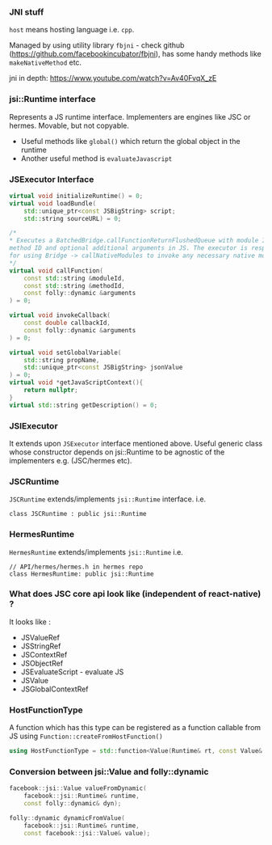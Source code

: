 ### JNI stuff

`host` means hosting language i.e. `cpp`.

Managed by using utility library `fbjni` - check github (https://github.com/facebookincubator/fbjni), 
has some handy methods like `makeNativeMethod` etc.

jni in depth: https://www.youtube.com/watch?v=Av40FvqX_zE

### jsi::Runtime interface

Represents a JS runtime interface. Implementers are engines like JSC or hermes.
Movable, but not copyable.

* Useful methods like `global()` which return the global object in the runtime
* Another useful method is `evaluateJavascript`

### JSExecutor Interface
```cpp
virtual void initializeRuntime() = 0;
virtual void loadBundle(
    std::unique_ptr<const JSBigString> script;
    std::string sourceURL) = 0;

/*
* Executes a BatchedBridge.callFunctionReturnFlushedQueue with module ID,
method ID and optional additional arguments in JS. The executor is responsible
for using Bridge -> callNativeModules to invoke any necessary native module methods.
*/
virtual void callFunction(
    const std::string &moduleId,
    const std::string &methodId,
    const folly::dynamic &arguments
) = 0;

virtual void invokeCallback(
    const double callbackId,
    const folly::dynamic &arguments
) = 0;

virtual void setGlobalVariable(
    std::string propName,
    std::unique_ptr<const JSBigString> jsonValue
) = 0;
virtual void *getJavaScriptContext(){
    return nullptr;
}
virtual std::string getDescription() = 0;
```

### JSIExecutor

It extends upon `JSExecutor` interface mentioned above.
Useful generic class whose constructor depends on jsi::Runtime to be agnostic
of the implementers e.g. (JSC/hermes etc).

### JSCRuntime

`JSCRuntime` extends/implements `jsi::Runtime` interface.
i.e.
```
class JSCRuntime : public jsi::Runtime
```

### HermesRuntime

`HermesRuntime` extends/implements `jsi::Runtime`
i.e.
```
// API/hermes/hermes.h in hermes repo
class HermesRuntime: public jsi::Runtime
```
### What does JSC core api look like (independent of react-native) ?

It looks like :
* JSValueRef
* JSStringRef
* JSContextRef
* JSObjectRef
* JSEvaluateScript - evaluate JS
* JSValue
* JSGlobalContextRef

### HostFunctionType

A function which has this type can be registered as a function 
callable from JS using `Function::createFromHostFunction()`

```cpp
using HostFunctionType = std::function<Value(Runtime& rt, const Value& thisVal, const Value* args, size_t count)>;
```


### Conversion between jsi::Value and folly::dynamic

```cpp
facebook::jsi::Value valueFromDynamic(
    facebook::jsi::Runtime& runtime,
    const folly::dynamic& dyn);

folly::dynamic dynamicFromValue(
    facebook::jsi::Runtime& runtime,
    const facebook::jsi::Value& value);
```